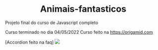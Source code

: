 <h1 align="center">Animais-fantasticos</h1>
Projeto final do curso de Javascript completo

Curso terminado no dia 04/05/2022
Curso feito na https://origamid.com

[Accordion feito na faq]
<img src="https://user-images.githubusercontent.com/24578339/166838490-238e0384-bb10-4e4b-b45c-306149d7f6a4.png"/>
